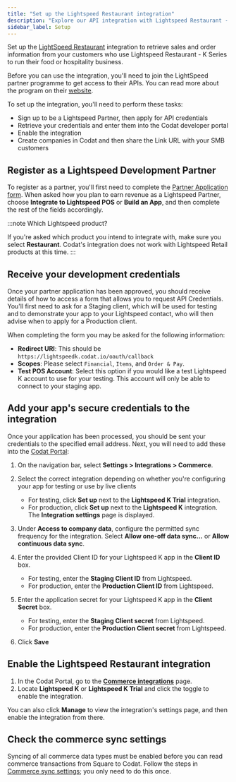 ```yaml
---
title: "Set up the Lightspeed Restaurant integration"
description: "Explore our API integration with Lightspeed Restaurant - K Series"
sidebar_label: Setup
---
```


Set up the [LightSpeed Restaurant](/integrations/commerce/lightspeed-k/commerce-lightspeed-k) integration to retrieve sales and order information from your customers who use Lightspeed Restaurant - K Series to run their food or hospitality business.

Before you can use the integration, you'll need to join the LightSpeed partner programme to get access to their APIs. You can read more about the program on their <a className="external" href="https://www.lightspeedhq.co.uk/partners/" target="_blank">website</a>.

To set up the integration, you'll need to perform these tasks:

- Sign up to be a Lightspeed Partner, then apply for API credentials
- Retrieve your credentials and enter them into the Codat developer portal
- Enable the integration
- Create companies in Codat and then share the Link URL with your SMB customers

## Register as a Lightspeed Development Partner

To register as a partner, you'll first need to complete the <a className="external" href="https://www.lightspeedhq.com/partners/partner-application/" target="_blank">Partner Application form</a>. When asked how you plan to earn revenue as a Lightspeed Partner, choose **Integrate to Lightspeed POS** or **Build an App**, and then complete the rest of the fields accordingly.

:::note Which Lightspeed product?

If you're asked which product you intend to integrate with, make sure you select **Restaurant**. Codat's integration does not work with Lightspeed Retail products at this time.
:::

## Receive your development credentials

Once your partner application has been approved, you should receive details of how to access a form that allows you to request API Credentials. You'll first need to ask for a Staging client, which will be used for testing and to demonstrate your app to your Lightspeed contact, who will then advise when to apply for a Production client.

When completing the form you may be asked for the following information:

- **Redirect URI**: This should be `https://lightspeedk.codat.io/oauth/callback`
- **Scopes**: Please select `Financial`, `Items`, and `Order & Pay`.
- **Test POS Account**: Select this option if you would like a test Lightspeed K account to use for your testing. This account will only be able to connect to your staging app.

## Add your app's secure credentials to the integration

Once your application has been processed, you should be sent your credentials to the specified email address. Next, you will need to add these into the <a href="https://app.codat.io" target="_blank">Codat Portal</a>:

1. On the navigation bar, select **Settings > Integrations > Commerce**.

2. Select the correct integration depending on whether you're configuring your app for testing or use by live clients
   - For testing, click **Set up** next to the **Lightspeed K Trial** integration.
   - For production, click **Set up** next to the **Lightspeed K** integration.  
     The **Integration settings** page is displayed.

3. Under **Access to company data**, configure the permitted sync frequency for the integration. Select **Allow one-off data sync…** or **Allow continuous data sync**.

4. Enter the provided Client ID for your Lightspeed K app in the **Client ID** box.
   - For testing, enter the **Staging Client ID** from Lightspeed.
   - For production, enter the **Production Client ID** from Lightspeed.

5. Enter the application secret for your Lightspeed K app in the **Client Secret** box.
   - For testing, enter the **Staging Client secret** from Lightspeed.
   - For production, enter the **Production Client secret** from Lightspeed.

6. Click **Save**

## Enable the Lightspeed Restaurant integration

1. In the Codat Portal, go to the <a className="external" href="https://app.codat.io/settings/integrations/commerce" target="blank">**Commerce integrations**</a> page.
2. Locate **Lightspeed K** or **Lightspeed K Trial** and click the toggle to enable the integration.

You can also click **Manage** to view the integration's settings page, and then enable the integration from there.

## Check the commerce sync settings

Syncing of all commerce data types must be enabled before you can read commerce transactions from Square to Codat. Follow the steps in [Commerce sync settings](/integrations/commerce/commerce-sync-settings); you only need to do this once.
